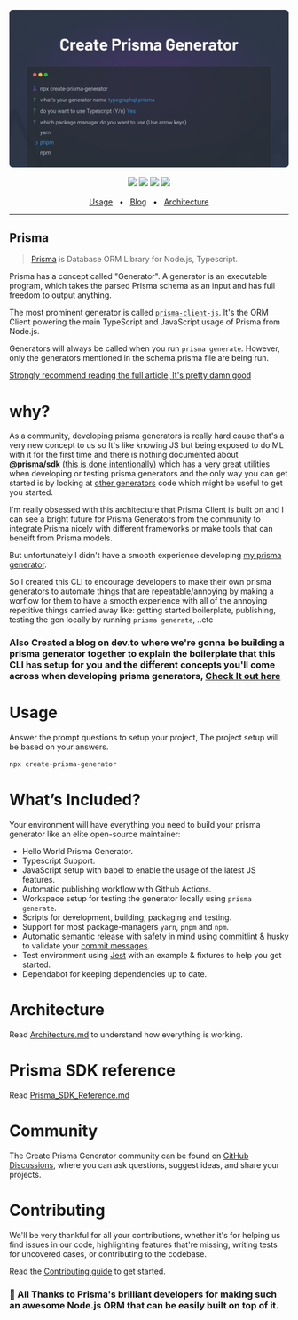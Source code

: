 ![Banner Image](https://github.com/YassinEldeeb/create-prisma-generator/blob/main/images/cool-banner.png)

<div align="center">
  <a href="https://www.npmjs.com/package/create-prisma-generator"><img src="https://img.shields.io/npm/v/create-prisma-generator.svg?style=flat" /></a>
  <a href="https://npmcharts.com/compare/create-prisma-generator?minimal=true"><img src="https://img.shields.io/npm/dm/create-prisma-generator.svg?style=flat"/></a>
  <a href="https://github.com/YassinEldeeb/create-prisma-generator/blob/main/CONTRIBUTING.md"><img src="https://img.shields.io/badge/PRs-welcome-brightgreen.svg" /></a>
  <a href="https://github.com/YassinEldeeb/create-prisma-generator/blob/main/LICENSE"><img src="https://img.shields.io/badge/license-MIT-blue" /></a>
  <br />
  <br />
  <a href="https://github.com/YassinEldeeb/create-prisma-generator#Usage">Usage</a>
  <span>&nbsp;&nbsp;•&nbsp;&nbsp;</span>
  <a href="https://dev.to/yassineldeeb">Blog</a>
  <span>&nbsp;&nbsp;•&nbsp;&nbsp;</span>
  <a href="https://github.com/YassinEldeeb/create-prisma-generator/blob/main/ARCHITECTURE.md">Architecture</a>
  <br />
  <hr />
</div>

## Prisma

> [Prisma](https://www.prisma.io/) is Database ORM Library for Node.js, Typescript.

Prisma has a concept called "Generator". A generator is an executable program, which takes the parsed Prisma schema as an input and has full freedom to output anything.

The most prominent generator is called [`prisma-client-js`](https://github.com/prisma/prisma/tree/main/packages/client). It's the ORM Client powering the main TypeScript and JavaScript usage of Prisma from Node.js.

Generators will always be called when you run `prisma generate`. However, only the generators mentioned in the schema.prisma file are being run.

[Strongly recommend reading the full article, It's pretty damn good](https://prismaio.notion.site/Prisma-Generators-a2cdf262207a4e9dbcd0e362dfac8dc0)

# why?
As a community, developing prisma generators is really hard cause that's a very new concept to us so It's like knowing JS but being exposed to do ML with it for the first time and there is nothing documented about **@prisma/sdk** ([this is done intentionally](https://github.com/prisma/prisma/discussions/10721#discussioncomment-1822836)) which has a very great utilities when developing or testing prisma generators and the only way you can get started is by looking at [other generators](https://www.prisma.io/docs/concepts/components/prisma-schema/generators#community-generators) code which might be useful to get you started.

I'm really obsessed with this architecture that Prisma Client is built on and I can see a bright future for Prisma Generators from the community to integrate Prisma nicely with different frameworks or make tools that can beneift from Prisma models.

But unfortunately I didn't have a smooth experience developing [my prisma generator](https://github.com/YassinEldeeb/prisma-tgql-types-gen).

So I created this CLI to encourage developers to make their own prisma generators to automate things that are repeatable/annoying by making a worflow for them to have a smooth experience with all of the annoying repetitive things carried away like: getting started boilerplate, publishing, testing the gen locally by running `prisma generate`, ..etc

### Also Created a blog on dev.to where we're gonna be building a prisma generator together to explain the boilerplate that this CLI has setup for you and the different concepts you'll come across when developing prisma generators, [Check It out here](https://dev.to/yassineldeeb/create-prisma-generator-2mdg)

# Usage

Answer the prompt questions to setup your project, The project setup will be based on your answers.

```sh
npx create-prisma-generator
```

# What’s Included?

Your environment will have everything you need to build your prisma generator like an elite open-source maintainer:
- Hello World Prisma Generator.
- Typescript Support.
- JavaScript setup with babel to enable the usage of the latest JS features.
- Automatic publishing workflow with Github Actions.
- Workspace setup for testing the generator locally using `prisma generate`.
- Scripts for development, building, packaging and testing.
- Support for most package-managers `yarn`, `pnpm` and `npm`.
- Automatic semantic release with safety in mind using [commitlint](https://github.com/conventional-changelog/commitlint) & [husky](https://github.com/typicode/husky) to validate your [commit messages](https://github.com/angular/angular/blob/master/CONTRIBUTING.md#-commit-message-format).
- Test environment using [Jest](https://github.com/facebook/jest) with an example & fixtures to help you get started.
- Dependabot for keeping dependencies up to date.

# Architecture
Read [Architecture.md](https://github.com/YassinEldeeb/create-prisma-generator/blob/main/ARCHITECTURE.md) to understand how everything is working.

# Prisma SDK reference
Read [Prisma_SDK_Reference.md](https://github.com/YassinEldeeb/create-prisma-generator/blob/main/PRISMA_SDK_REFERENCE.md)

# Community
The Create Prisma Generator community can be found on [GitHub Discussions](https://github.com/YassinEldeeb/create-prisma-generator/discussions), where you can ask questions, suggest ideas, and share your projects.

# Contributing
We'll be very thankful for all your contributions, whether it's for helping us find issues in our code, highlighting features that're missing, writing tests for uncovered cases, or contributing to the codebase.

Read the [Contributing guide](https://github.com/YassinEldeeb/create-prisma-generator/blob/main/CONTRIBUTING.md) to get started.

### 💚 All Thanks to Prisma's brilliant developers for making such an awesome Node.js ORM that can be easily built on top of it.
